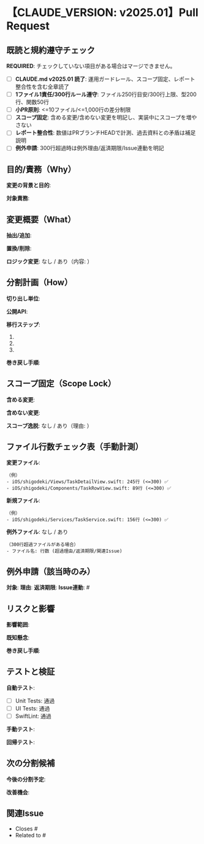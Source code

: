 # 【CLAUDE_VERSION: v2025.01】Pull Request

## 既読と規約遵守チェック

**REQUIRED**: チェックしていない項目がある場合はマージできません。

- [ ] **CLAUDE.md v2025.01 読了**: 運用ガードレール、スコープ固定、レポート整合性を含む全章読了
- [ ] **1ファイル1責任/300行ルール遵守**: ファイル250行目安/300行上限、型200行、関数50行
- [ ] **小PR原則**: <=10ファイル/<=1,000行の差分制限
- [ ] **スコープ固定**: 含める変更/含めない変更を明記し、実装中にスコープを増やさない
- [ ] **レポート整合性**: 数値はPRブランチHEADで計測、過去資料との矛盾は補足説明
- [ ] **例外申請**: 300行超過時は例外理由/返済期限/Issue連動を明記

## 目的/責務（Why）

**変更の背景と目的**:
<!-- 何を解決するためのPRか、なぜこの変更が必要かを記載 -->

**対象責務**:
<!-- 今回のPRで扱う責務は何か（1つに集中） -->

## 変更概要（What）

**抽出/追加**:
<!-- 新しく作成したファイル、抽出したコンポーネント -->

**置換/削除**:
<!-- 変更・削除した既存コード -->

**ロジック変更**: なし / あり（内容: ）
<!-- なしが原則。ありの場合は理由を記載 -->

## 分割計画（How）

**切り出し単位**:
<!-- どの粒度で責務を分離したか -->

**公開API**:
<!-- 外部から利用される関数やプロパティの変更 -->

**移行ステップ**:
1. <!-- コミット1の内容 -->
2. <!-- コミット2の内容 -->
3. <!-- コミット3の内容 -->

**巻き戻し手順**:
<!-- 問題発生時の巻き戻し方法 -->

## スコープ固定（Scope Lock）

**含める変更**:
<!-- この PR に含める変更の範囲を明記 -->

**含めない変更**:
<!-- この PR に含めない変更の範囲を明記 -->

**スコープ逸脱**: なし / あり（理由: ）
<!-- 実装中にスコープが変更された場合のみ記載 -->

## ファイル行数チェック表（手動計測）

**変更ファイル**:
```
（例）
- iOS/shigodeki/Views/TaskDetailView.swift: 245行 (<=300) ✅
- iOS/shigodeki/Components/TaskRowView.swift: 89行 (<=300) ✅
```

**新規ファイル**:
```
（例）
- iOS/shigodeki/Services/TaskService.swift: 156行 (<=300) ✅
```

**例外ファイル**: なし / あり
```
（300行超過ファイルがある場合）
- ファイル名: 行数 (超過理由/返済期限/関連Issue)
```

## 例外申請（該当時のみ）

**対象**: 
**理由**: 
**返済期限**: 
**Issue連動**: #

## リスクと影響

**影響範囲**:
<!-- どの機能・モジュールに影響するか -->

**既知懸念**:
<!-- 想定されるリスクや注意点 -->

**巻き戻し手順**:
<!-- 緊急時の対応手順 -->

## テストと検証

**自動テスト**:
- [ ] Unit Tests: 通過
- [ ] UI Tests: 通過  
- [ ] SwiftLint: 通過

**手動テスト**:
<!-- 手動で確認した項目 -->

**回帰テスト**:
<!-- 既存機能への影響確認 -->

## 次の分割候補

**今後の分割予定**:
<!-- 次に分割を予定している箇所 -->

**改善機会**:
<!-- 今回のPRで見つけた改善点 -->

## 関連Issue

- Closes #
- Related to #
